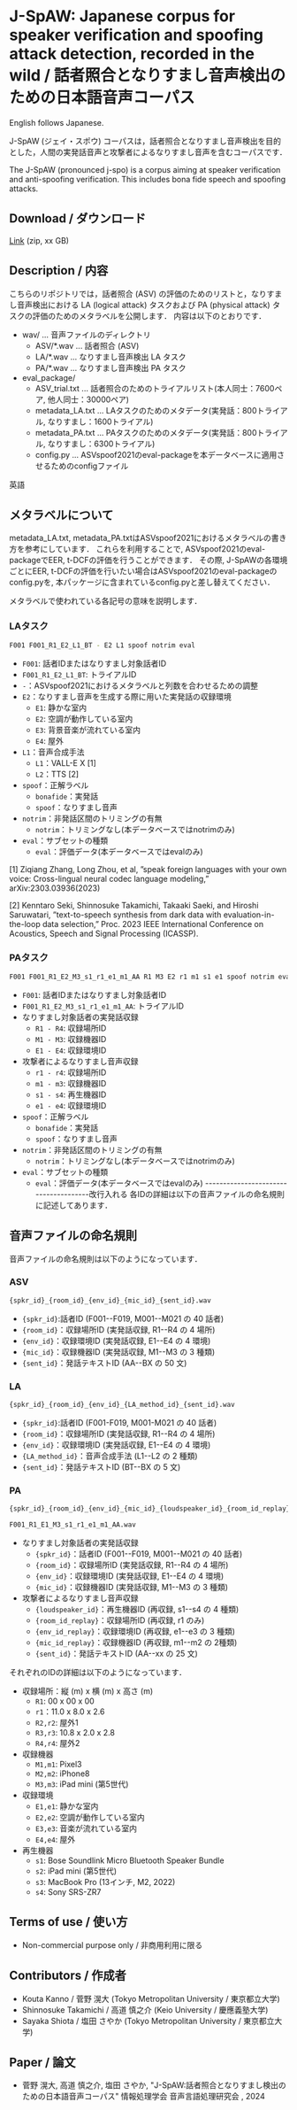 # J-SpAW: Japanese corpus for speaker verification and spoofing attack detection, recorded in the wild / 話者照合となりすまし音声検出のための日本語音声コーパス
English follows Japanese.

J-SpAW (ジェイ・スポウ) コーパスは，話者照合となりすまし音声検出を目的とした，人間の実発話音声と攻撃者によるなりすまし音声を含むコーパスです．

The J-SpAW (pronounced j-spo) is a corpus aiming at speaker verification and anti-spoofing verification. This includes bona fide speech and spoofing attacks.

## Download / ダウンロード
[Link](https://google.co.jp) (zip, xx GB)

## Description / 内容
こちらのリポジトリでは，話者照合 (ASV) の評価のためのリストと，なりすまし音声検出における LA (logical attack) タスクおよび PA (physical attack) タスクの評価のためのメタラベルを公開します．
内容は以下のとおりです．

- wav/ ... 音声ファイルのディレクトリ
    - ASV/*.wav ... 話者照合 (ASV)
    - LA/*.wav ... なりすまし音声検出 LA タスク
    - PA/*.wav ... なりすまし音声検出 PA タスク
- eval_package/
    - ASV_trial.txt ... 話者照合のためのトライアルリスト(本人同士：7600ペア, 他人同士：30000ペア)
    - metadata_LA.txt ... LAタスクのためのメタデータ(実発話：800トライアル, なりすまし：1600トライアル)
    - metadata_PA.txt ... PAタスクのためのメタデータ(実発話：800トライアル, なりすまし：6300トライアル)
    - config.py ... ASVspoof2021のeval-packageを本データベースに適用させるためのconfigファイル


英語


## メタラベルについて
metadata_LA.txt, metadata_PA.txtはASVspoof2021におけるメタラベルの書き方を参考にしています．
これらを利用することで, ASVspoof2021のeval-packageでEER, t-DCFの評価を行うことができます．
その際, J-SpAWの各環境ごとにEER, t-DCFの評価を行いたい場合はASVspoof2021のeval-packageのconfig.pyを, 本パッケージに含まれているconfig.pyと差し替えてください．

メタラベルで使われている各記号の意味を説明します．

### LAタスク
```sh
F001 F001_R1_E2_L1_BT - E2 L1 spoof notrim eval
```
* `F001`: 話者IDまたはなりすまし対象話者ID
* `F001_R1_E2_L1_BT`: トライアルID
* `-`：ASVspoof2021におけるメタラベルと列数を合わせるための調整
* `E2`：なりすまし音声を生成する際に用いた実発話の収録環境
    * `E1`: 静かな室内
    * `E2`: 空調が動作している室内
    * `E3`: 背景音楽が流れている室内
    * `E4`: 屋外
* `L1`：音声合成手法
    * `L1`：VALL-E X [1]
    * `L2`：TTS [2]
* `spoof`：正解ラベル
    * `bonafide`：実発話
    * `spoof`：なりすまし音声
* `notrim`：非発話区間のトリミングの有無
    * `notrim`：トリミングなし(本データベースではnotrimのみ)
* `eval`：サブセットの種類
    * `eval`：評価データ(本データベースではevalのみ)

[1] Ziqiang Zhang, Long Zhou, et al, ”speak foreign languages with your own voice: Cross-lingual neural codec language modeling,” arXiv:2303.03936(2023)

[2] Kenntaro Seki, Shinnosuke Takamichi, Takaaki Saeki, and Hiroshi Saruwatari, ”text-to-speech synthesis from dark data with evaluation-in-the-loop data selection,” Proc. 2023 IEEE International Conference on Acoustics, Speech and Signal Processing (ICASSP).

### PAタスク
```sh
F001 F001_R1_E2_M3_s1_r1_e1_m1_AA R1 M3 E2 r1 m1 s1 e1 spoof notrim eval
```


* `F001`: 話者IDまたはなりすまし対象話者ID
* `F001_R1_E2_M3_s1_r1_e1_m1_AA`: トライアルID
* なりすまし対象話者の実発話収録
  * `R1 - R4`: 収録場所ID
  * `M1 - M3`: 収録機器ID
  * `E1 - E4`: 収録環境ID
* 攻撃者によるなりすまし音声収録
  * `r1 - r4`: 収録場所ID
  * `m1 - m3`: 収録機器ID
  * `s1 - s4`: 再生機器ID
  * `e1 - e4`: 収録環境ID
* `spoof`：正解ラベル
    * `bonafide`：実発話
    * `spoof`：なりすまし音声
* `notrim`：非発話区間のトリミングの有無
    * `notrim`：トリミングなし(本データベースではnotrimのみ)
* `eval`：サブセットの種類
    * `eval`：評価データ(本データベースではevalのみ)
    --------------------------------------改行入れる
各IDの詳細は以下の音声ファイルの命名規則に記述してあります．

## 音声ファイルの命名規則
音声ファイルの命名規則は以下のようになっています．

### ASV
```sh
{spkr_id}_{room_id}_{env_id}_{mic_id}_{sent_id}.wav
```
* `{spkr_id}`:話者ID (F001--F019, M001--M021 の 40 話者)
* `{room_id}`：収録場所ID (実発話収録, R1--R4 の 4 場所)
* `{env_id}`：収録環境ID (実発話収録, E1--E4 の 4 環境)
* `{mic_id}`：収録機器ID (実発話収録, M1--M3 の 3 種類)
* `{sent_id}`：発話テキストID (AA--BX の 50 文)

### LA
```sh
{spkr_id}_{room_id}_{env_id}_{LA_method_id}_{sent_id}.wav
```
* `{spkr_id}`:話者ID (F001-F019, M001-M021 の 40 話者)
* `{room_id}`：収録場所ID (実発話収録, R1--R4 の 4 場所)
* `{env_id}`：収録環境ID (実発話収録, E1--E4 の 4 環境)
* `{LA_method_id}`：音声合成手法 (L1--L2 の 2 種類)
* `{sent_id}`：発話テキストID (BT--BX の 5 文)

### PA
```sh
{spkr_id}_{room_id}_{env_id}_{mic_id}_{loudspeaker_id}_{room_id_replay}_{env_id_replay}_{mic_id_replay}_{sent_id}.wav
```
```sh
F001_R1_E1_M3_s1_r1_e1_m1_AA.wav
```
* なりすまし対象話者の実発話収録
    * `{spkr_id}`：話者ID (F001--F019, M001--M021 の 40 話者)
    * `{room_id}`：収録場所ID (実発話収録, R1--R4 の 4 場所)
    * `{env_id}`：収録環境ID (実発話収録, E1--E4 の 4 環境)
    * `{mic_id}`：収録機器ID (実発話収録, M1--M3 の 3 種類)
* 攻撃者によるなりすまし音声収録
    * `{loudspeaker_id}`：再生機器ID (再収録, s1--s4 の 4 種類)
    * `{room_id_replay}`：収録場所ID (再収録, r1 のみ)
    * `{env_id_replay}`：収録環境ID (再収録, e1--e3 の 3 種類)
    * `{mic_id_replay}`：収録機器ID (再収録, m1--m2 の 2種類)
    * `{sent_id}`：発話テキストID (AA--xx の 25 文)


それぞれのIDの詳細は以下のようになっています．
* 収録場所：縦 (m) x 横 (m) x 高さ (m)
    * `R1`: 00 x 00 x 00 
    * `r1`：11.0 x 8.0 x 2.6
    * `R2,r2`: 屋外1
    * `R3,r3`: 10.8 x 2.0 x 2.8
    * `R4,r4`: 屋外2
* 収録機器
    * `M1,m1`: Pixel3
    * `M2,m2`: iPhone8
    * `M3,m3`: iPad mini (第5世代)
* 収録環境
    * `E1,e1`: 静かな室内
    * `E2,e2`: 空調が動作している室内
    * `E3,e3`: 音楽が流れている室内
    * `E4,e4`: 屋外
* 再生機器
    * `s1`: Bose Soundlink Micro Bluetooth Speaker Bundle
    * `s2`: iPad mini (第5世代)
    * `s3`: MacBook Pro (13インチ, M2, 2022)
    * `s4`: Sony SRS-ZR7





## Terms of use / 使い方
- Non-commercial purpose only / 非商用利用に限る

## Contributors / 作成者
- Kouta Kanno / 菅野 滉大 (Tokyo Metropolitan University / 東京都立大学)
- Shinnosuke Takamichi / 高道 慎之介 (Keio University / 慶應義塾大学)
- Sayaka Shiota / 塩田 さやか (Tokyo Metropolitan University / 東京都立大学)


## Paper / 論文
- 菅野 滉大, 高道 慎之介, 塩田 さやか, "J-SpAW:話者照合となりすまし検出のための日本語音声コーパス" 情報処理学会 音声言語処理研究会 , 2024
